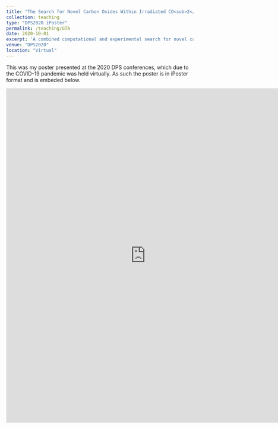 ```yaml
---
title: "The Search for Novel Carbon Oxides Within Irradiated CO<sub>2</sub> Ices: Potential New Parent Species for Cometary Volatiles"
collection: teaching
type: "DPS2020 iPoster"
permalink: /teaching/GTA
date: 2020-10-01
excerpt: 'A combined computational and experimental search for novel carbon oxides.'
venue: "DPS2020"
location: "Virtual"
---
```


This was my poster presented at the 2020 DPS conferences, which due to the COVID-19 pandemic was held virtually. As such the poster is in iPoster format and is embeded below.

<iframe height='900' width='750' frameborder='0' allowtransparency='true'
 scrolling='no' src='https://dps52-aas.ipostersessions.com/Default.aspx?s=62-E3-9F-0C-88-DD-C5-7A-7E-8A-28-7E-35-50-C5-96'></iframe>
